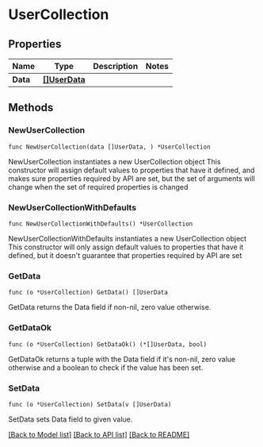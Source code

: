 # UserCollection

## Properties

Name | Type | Description | Notes
------------ | ------------- | ------------- | -------------
**Data** | [**[]UserData**](UserData.md) |  | 

## Methods

### NewUserCollection

`func NewUserCollection(data []UserData, ) *UserCollection`

NewUserCollection instantiates a new UserCollection object
This constructor will assign default values to properties that have it defined,
and makes sure properties required by API are set, but the set of arguments
will change when the set of required properties is changed

### NewUserCollectionWithDefaults

`func NewUserCollectionWithDefaults() *UserCollection`

NewUserCollectionWithDefaults instantiates a new UserCollection object
This constructor will only assign default values to properties that have it defined,
but it doesn't guarantee that properties required by API are set

### GetData

`func (o *UserCollection) GetData() []UserData`

GetData returns the Data field if non-nil, zero value otherwise.

### GetDataOk

`func (o *UserCollection) GetDataOk() (*[]UserData, bool)`

GetDataOk returns a tuple with the Data field if it's non-nil, zero value otherwise
and a boolean to check if the value has been set.

### SetData

`func (o *UserCollection) SetData(v []UserData)`

SetData sets Data field to given value.



[[Back to Model list]](../README.md#documentation-for-models) [[Back to API list]](../README.md#documentation-for-api-endpoints) [[Back to README]](../README.md)


